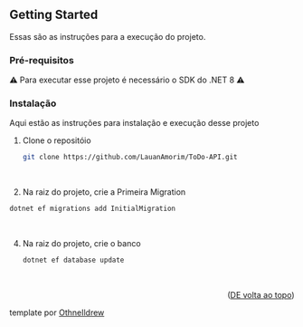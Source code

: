 ## Getting Started

Essas são as instruções para a execução do projeto.
### Pré-requisitos
⚠️ Para executar esse projeto é necessário o SDK do .NET 8 ⚠️

### Instalação

Aqui estão as instruções para instalação e execução desse projeto


1. Clone o repositóio
   ```sh
   git clone https://github.com/LauanAmorim/ToDo-API.git
   ```
   <br/>
   
3. Na raiz do projeto, crie a Primeira Migration
  ```sh
  dotnet ef migrations add InitialMigration
  ```
<br/>

4. Na raiz do projeto, crie o banco
   ```sh
   dotnet ef database update
   ```
<br/>
<p align="right">(<a href="#readme-top">DE volta ao topo</a>)</p>

template por <a href="https://github.com/othneildrew" target="_blank">OthneIldrew</a>

